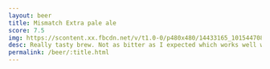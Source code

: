 ```yaml
---
layout: beer
title: Mismatch Extra pale ale
score: 7.5
img: https://scontent.xx.fbcdn.net/v/t1.0-0/p480x480/14433165_10154470820783745_152106093540537783_n.jpg?oh=6714fba967d1b084858fa39bf2a70fc5&oe=5884E8BB
desc: Really tasty brew. Not as bitter as I expected which works well with mild hop flavour
permalink: /beer/:title.html
---
```

